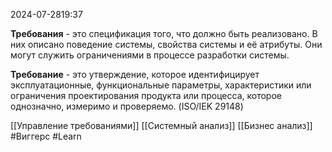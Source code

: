  2024-07-2819:37

**Требования** - это спецификация того, что должно быть реализовано.
В них описано поведение системы, свойства системы и её атрибуты.
Они могут служить ограничениями в процессе разработки системы.

**Требование** - это утверждение, которое идентифицирует эксплуатационные, функциональные параметры, характеристики или ограничения проектирования продукта или процесса, которое однозначно, измеримо и проверяемо. (ISO/IEK 29148)

[[Управление требованиями]]
[[Системный анализ]]
[[Бизнес анализ]]
#Виггерс
#Learn